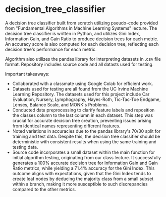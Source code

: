 # decision_tree_classifier
A decision tree classifier built from scratch utilizing pseudo-code provided from "Fundamental Algorithms in Machine Learning Systems" lecture. The decision tree classifier is written in Python, and utilizes Gini Index, Information Gain, and Gain Ratio to produce decision trees for each metric. An accuracy score is also computed for each decision tree, reflecting each decision tree's performance for each metric.

Algorithm also utilizes the pandas library for interpreting datasets in .csv file format. Repository includes source code and all datasts used for testing.

Important takeaways:
  - Collaborated with a classmate using Google Colab for efficient work.
  - Datasets used for testing are all found from the UC Irvine Machine Learning Repository. The datasets used for this project include Car Evaluation, Nursery, Lymphography, Hayes-Roth, Tic-Tac-Toe Endgame, Lenses, Balance Scale, and MONK's Problems.
  - Conducted data preprocessing to clarify feature labels and reposition the classes column to the last column in each dataset. This step was crucial for accurate decision tree creation, preventing issues arising from identical names representing
    different features.
  - Noted variations in accuracies due to the pandas library's 70/30 split for training and test data. Despite this, the decision tree classifier should be deterministic with consistent results when using the same training and testing data.
  - Source code incorporates a small dataset within the main function for initial algorithm testing, originating from our class lecture. It successfully generates a 100% accurate decision tree for Information Gain and Gain Ratio metrics, while yielding
    a 71.4% accuracy for the Gini Index. This outcome aligns with expectations, given that the Gini Index tends to create leaf nodes by deducing the majority class from a small subset within a branch, making it more susceptible to such discrepancies
    compared to the other metrics.
